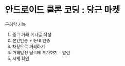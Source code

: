 # 안드로이드 클론 코딩 : 당근 마켓 

구혀할 기능 

1. 중고 거래 게시글 작성
2. 본인인증 + 동네 인증 
3. 채팅으로 거래하기
4. 거래일정 달력에 추가하기 - 알람
5. 시세 확인

